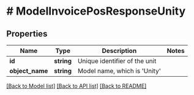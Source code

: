 # # ModelInvoicePosResponseUnity

## Properties

Name | Type | Description | Notes
------------ | ------------- | ------------- | -------------
**id** | **string** | Unique identifier of the unit |
**object_name** | **string** | Model name, which is &#39;Unity&#39; |

[[Back to Model list]](../../README.md#models) [[Back to API list]](../../README.md#endpoints) [[Back to README]](../../README.md)
